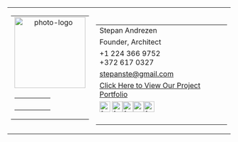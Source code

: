 <table cellspacing="0" cellpadding="0">
<tbody>
<tr>
<td valign="top" width="80">
<table cellspacing="0" cellpadding="0">
<tbody>
<tr>
<td align="center"><a href="https://steefand.com/" target="_blank" rel="noopener"><img src="https://ci4.googleusercontent.com/proxy/xD7b0Y5gvwGZz9miduXIP9YC-n_ba11izFNysWkLU2rYWlRQ8pl9bXS9ekLOt3lqQkykdYNIwPGkj8OtpVPVE3Qk-Yj3-cwVCw=s0-d-e1-ft#https://takamihomes.com/wp-content/for_gmail/Steef.png" alt="photo-logo" width="160" /></a></td>
</tr>
<tr>
<td>
<table cellspacing="0" cellpadding="0" align="center">
<tbody>
<tr>
<td>&nbsp;</td>
<td>&nbsp;</td>
<td>&nbsp;</td>
<td>&nbsp;</td>
</tr>
</tbody>
</table>
</td>
</tr>
</tbody>
</table>
</td>
<td valign="top"><br />
<table cellspacing="0" cellpadding="0">
<tbody>
<tr>
<td>Stepan Andrezen</td>
</tr>
<tr>
<td>Founder, Architect</td>
</tr>
<tr>
<td>+1 224 366 9752<br />+372 617 0327</td>
</tr>
<tr>
<td><a href="mailto:stepanste@gmail.com" target="_blank" rel="noopener">stepanste@gmail.com</a></td>
</tr>
<tr>
<td height="15"><a href="https://steefand.com/" target="_blank" rel="noopener">Click Here to View Our Project Portfolio</a></td>
</tr>
<tr>
<td><a href="https://steefand.com/" target="_blank" rel="noopener"><img src="https://ci5.googleusercontent.com/proxy/z4oU0OKJjb_hjsAgk0s8vTuQHDMCQe9UnZGp2nHtJ-NAA88FWtbUS-oOo5XIq1pmCNyQV4CDfQfzokQlZqQrHOp7VlwDCcCgPwEOkSo=s0-d-e1-ft#https://takamihomes.com/wp-content/for_gmail/SA%20logo.png" alt="facebook" width="24" /></a>&nbsp;<a href="https://www.linkedin.com/in/stepanandrezen" target="_blank" rel="noopener"><img src="https://ci3.googleusercontent.com/proxy/lAG_50mnx14MDft4-kdpgh70QV7iSA272xju6PubD35yc3-wdKvgeNCAHTR-GWTq0EQk7qwYtwdG8E-ipL1aDsn4k5CEhAFn5f4=s0-d-e1-ft#https://takamihomes.com/wp-content/for_gmail/linked.png" alt="facebook" width="24" /></a><a href="https://www.facebook.com/sandrezen" target="_blank" rel="noopener"><img src="https://ci6.googleusercontent.com/proxy/XdLcmIbwZRg9CU7WUYRrBU19dhwDdg2x4zQOdO38EaJLqQ8ULs3OHkL29XrNMVSA0zhojSDwBXaJ_raOMwlAWlHJQ4ukgAk9=s0-d-e1-ft#https://takamihomes.com/wp-content/for_gmail/face.png" alt="facebook" width="24" /></a><a href="https://www.behance.net/steefand" target="_blank" rel="noopener"><img src="https://ci4.googleusercontent.com/proxy/3y_kIs-CcZ9N3Sn-WspkyJOtMEjg7sym9dmdFCIigVmF3rwRK_MAyNbcm5Z2eZW-p5O8ASIMziqn_aNSW-0ewvmzmtx04Q=s0-d-e1-ft#https://takamihomes.com/wp-content/for_gmail/be.png" alt="yelp" width="24" /></a><a href="https://www.instagram.com/steefand/" target="_blank" rel="noopener"><img src="https://ci6.googleusercontent.com/proxy/zTfKSqfxmBdarnRg1aFYS6OavXj2tTWsvL7f4gcRQvmiWZH1KnyWrkIx_SULZ37wvCTayljRb-epe8k1rtveAfeWZhr6Y-Bi=s0-d-e1-ft#https://takamihomes.com/wp-content/for_gmail/inst.png" alt="facebook" width="24" /></a><br /><br /></td>
</tr>
</tbody>
</table>
</td>
</tr>
</tbody>
</table>
<p>&nbsp;</p>
